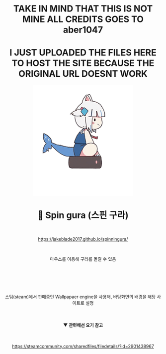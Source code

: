 <div align="center">

</br></br>

# TAKE IN MIND THAT THIS IS NOT MINE ALL CREDITS GOES TO aber1047
# I JUST UPLOADED THE FILES HERE TO HOST THE SITE BECAUSE THE ORIGINAL URL DOESNT WORK

<img align = "center" src = "source/imgs/gura_none_bg.gif" width = "320px">

# 🦈 Spin gura (스핀 구라)

</br>

https://jakeblade2017.github.io/spinningura/

</br>


마우스를 이용해 구라를 돌릴 수 있음

</br>

#

</br>

스팀(steam)에서 판매중인 Wallpapaer engine을 사용해, 바탕화면의 배경을 해당 사이트로 설정 

</br>

#### ▼ 관련해선 요기 참고

</br>

https://steamcommunity.com/sharedfiles/filedetails/?id=2901438967

</br>

</div>




